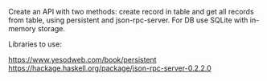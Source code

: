 Create an API with two methods: create record in table and get all records from table, using persistent and json-rpc-server. For DB use SQLite with in-memory storage.

Libraries to use:

https://www.yesodweb.com/book/persistent
https://hackage.haskell.org/package/json-rpc-server-0.2.2.0
